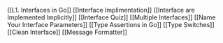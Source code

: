 [[L1. Interfaces in Go]]
[[Interface Implimentation]]
[[Interface are Implemented Implicitly]]
[[Interface Quiz]]
[[Multiple Interfaces]]
[[Name Your Interface Parameters]]
[[Type Assertions in Go]]
[[Type Switches]]
[[Clean Interface]]
[[Message Formatter]]
